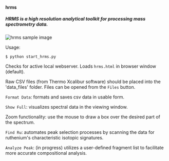 <h4>hrms</h4>

<h5> HRMS is a high resolution analytical toolkit for processing mass spectrometry data. </h5>



![hrms sample image](https://github.com/sigmeh/hrms/blob/master/media/hrms.sample.image.png)


Usage:

	$ python start_hrms.py

Checks for active local webserver. 
Loads `hrms.html` in browser window (default).
 
Raw CSV files (from Thermo Xcalibur software) should be placed into the 'data_files' folder. 
Files can be opened from the `Files` button. 

`Format Data`: formats and saves csv data in usable form. 

`Show Full`: visualizes spectral data in the viewing window. 

Zoom functionality: use the mouse to draw a box over the desired part of the spectrum. 

`Find Ru`: automates peak selection processes by scanning the data for ruthenium's characteristic isotopic signatures. 

`Analyze Peak`: (in progress) utilizes a user-defined fragment list to facilitate more accurate compositional analysis. 



